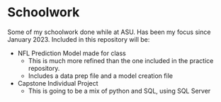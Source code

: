 # Schoolwork
Some of my schoolwork done while at ASU. Has been my focus since January 2023.
Included in this repository will be:
- NFL Prediction Model made for class
  - This is much more refined than the one included in the practice repository.
  - Includes a data prep file and a model creation file
- Capstone Individual Project
  - This is going to be a mix of python and SQL, using SQL Server
 
